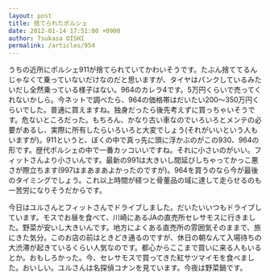 ```yaml
---
layout: post
title: 捨てられたポルシェ
date: 2012-01-14 17:51:00 +0900
author: Tsukasa OISHI
permalink: /articles/954
---
```


うちの近所にポルシェ911が捨てられていてかわいそうです。たぶん捨ててるんじゃなくて乗っていないだけなのだと思いますが、タイヤはパンクしているみたいだし全然乗っている様子はない。964のカレラ4です。5万円くらいで売ってくれないかしら。今ネットで調べたら、964の価格帯はだいたい200～350万円くらいでした。普通に買えますね。独身だったら後先考えずに買っちゃいそうです。危ないところだった。もちろん、かなり古い車なのでいろいろとメンテの必要があるし、実際に所有したらいろいろと大変でしょう(それがいいという人もいますが)。911というと、ぼくの中で真っ先に頭に浮かぶのがこの930、964の形です。歴代ポルシェの中で一番カッコいいですね。それに小さいのがいい。フィットさんより小さいんです。最新の991は大きいし間延びしちゃってかっこ悪さが際立ちます(997はまあまあよかったのですが)。964を買うのなら今が最後のタイミングでしょう。これ以上時間が経つと骨董品の域に達して走らせるのも一苦労になりそうだからです。

今日はユルさんとフィットさんでドライブしました。だいたいいつもドライブしています。モスでお昼を食べて、川崎にあるJAの直売所セレサモスに行きました。野菜が安いし大きいんです。地方によくある直売所の雰囲気そのままで、旅にきた気分。このお店の前はときどき通るのですが、休日の朝なんて入場待ちの大渋滞が起きているくらい人気なのです。都心からここまで買いに来る人もいるとか。おもしろかった。今、セレサモスで買ってきた紅サツマイモを食べました。おいしい。ユルさんは名探偵コナンを見ています。今夜は野菜鍋です。

